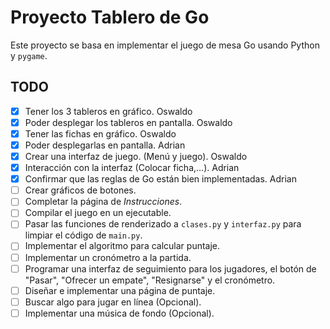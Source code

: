 # Proyecto Tablero de Go

Este proyecto se basa en implementar el juego de mesa Go usando Python y
`pygame`.

## TODO

- [X] Tener los 3 tableros en gráfico. Oswaldo
- [X] Poder desplegar los tableros en pantalla. Oswaldo
- [X] Tener las fichas en gráfico. Oswaldo
- [X] Poder desplegarlas en pantalla. Adrian
- [X] Crear una interfaz de juego. (Menú y juego). Oswaldo
- [X] Interacción con la interfaz (Colocar ficha,...). Adrian
- [X] Confirmar que las reglas de Go están bien implementadas. Adrian
- [ ] Crear gráficos de botones.
- [ ] Completar la página de *Instrucciones*.
- [ ] Compilar el juego en un ejecutable.
- [ ] Pasar las funciones de renderizado a `clases.py` y `interfaz.py` para limpiar el código de `main.py`.
- [ ] Implementar el algoritmo para calcular puntaje.
- [ ] Implementar un cronómetro a la partida.
- [ ] Programar una interfaz de seguimiento para los jugadores, el botón de "Pasar", "Ofrecer un empate", "Resignarse" y el cronómetro.
- [ ] Diseñar e implementar una página de puntaje.
- [ ] Buscar algo para jugar en línea (Opcional).
- [ ] Implementar una música de fondo (Opcional).
